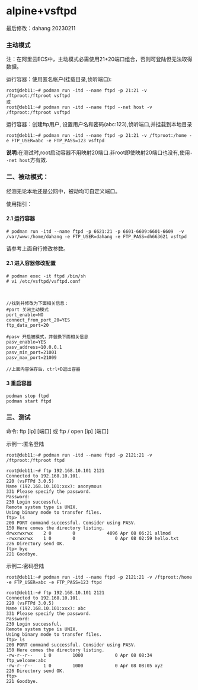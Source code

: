 # alpine+vsftpd

最后修改：dahang 20230211

### 主动模式

注：在阿里云ECS中，主动模式必需使用21+20端口组合，否则可登陆但无法取得数据。

  
运行容器：使用匿名帐户(挂载目录,侦听端口):  
```
root@deb11:~# podman run -itd --name ftpd -p 21:21 -v /ftproot:/ftproot vsftpd  
或
root@deb11:~# podman run -itd --name ftpd --net host -v /ftproot:/ftproot vsftpd  
```

运行容器：创建ftp用户, 设置用户名和密码(abc:123),侦听端口,并挂载到本地目录
```
root@deb11:~# podman run -itd --name ftpd -p 21:21 -v /ftproot:/home -e FTP_USER=abc -e FTP_PASS=123 vsftpd
```

**说明**:在测试时,root启动容器不用映射20端口.非root即使映射20端口也没有,使用`--net host`方有效.


### 二、被动模式：

经测无论本地还是公网中，被动均可自定义端口。

使用指引：

#### 2.1 运行容器

```
# podman run -itd --name ftpd -p 6621:21 -p 6601-6609:6601-6609  -v /var/www:/home/dahang -e FTP_USER=dahang -e FTP_PASS=dh663621 vsftpd  
```
请参考上面自行修改参数。

####  2.1 进入容器修改配置
```
# podman exec -it ftpd /bin/sh
# vi /etc/vsftpd/vsftpd.conf



//找到并修改为下面相关信息：
#port 关闭主动模式
port_enable=NO
connect_from_port_20=YES
ftp_data_port=20

#pasv 开启被模式，并替换下面相关信息
pasv_enable=YES
pasv_address=10.0.0.1
pasv_min_port=21001
pasv_max_port=21009

//上面内容保存后，ctrl+D退出容器

```

####  3 重启容器

```
podman stop ftpd
podman start ftpd
```




### 三、测试
命令: ftp [ip] [端口]
      或 ftp / open [ip] [端口]

示例一:匿名登陆
```
root@deb11:~# podman run -itd --name ftpd -p 2121:21 -v /ftproot:/ftproot ftpd 

root@deb11:~# ftp 192.168.10.101 2121
Connected to 192.168.10.101.
220 (vsFTPd 3.0.5)
Name (192.168.10.101:xxx): anonymous
331 Please specify the password.
Password:
230 Login successful.
Remote system type is UNIX.
Using binary mode to transfer files.
ftp> ls
200 PORT command successful. Consider using PASV.
150 Here comes the directory listing.
drwxrwxrwx    2 0        0            4096 Apr 08 06:21 allmod
-rwxrwxrwx    1 0        0               0 Apr 08 02:59 hello.txt
226 Directory send OK.
ftp> bye
221 Goodbye.
```

示例二:密码登陆
```
root@deb11:~# podman run -itd --name ftpd -p 2121:21 -v /ftproot:/home -e FTP_USER=abc -e FTP_PASS=123 ftpd

root@deb11:~# ftp 192.168.10.101 2121
Connected to 192.168.10.101.
220 (vsFTPd 3.0.5)
Name (192.168.10.101:xxx): abc
331 Please specify the password.
Password:
230 Login successful.
Remote system type is UNIX.
Using binary mode to transfer files.
ftp> ls
200 PORT command successful. Consider using PASV.
150 Here comes the directory listing.
-rw-r--r--    1 0        1000            0 Apr 08 08:34 ftp_welcome:abc
-rw-r--r--    1 0        1000            0 Apr 08 08:05 xyz
226 Directory send OK.
ftp>
221 Goodbye.
```
